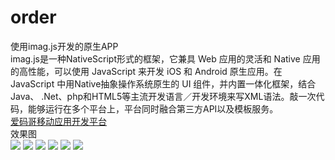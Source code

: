 # order
使用imag.js开发的原生APP  
imag.js是一种NativeScript形式的框架，它兼具 Web 应用的灵活和 Native 应用的高性能，可以使用 JavaScript 来开发 iOS 和 Android 原生应用。在 JavaScript 中用Native抽象操作系统原生的 UI 组件，并内置一体化框架，结合Java、 .Net、php和HTML5等主流开发语言／开发环境来写XML语法。敲一次代码，能够运行在多个平台上，平台同时融合第三方API以及模板服务。  
[爱码哥移动应用开发平台](http://www.imagapp.com/)    
效果图    
![](http://p9.pstatp.com/large/9df0007513bde1f18f3)
![](http://p1.pstatp.com/large/9e10007af50d67f24df)
![](http://p3.pstatp.com/large/9e00007b40f7c947cd7)
![](http://p3.pstatp.com/large/9df0007513ee42de2d2)
![](http://p3.pstatp.com/large/9de000740dedb9f3501)
![](http://p3.pstatp.com/large/9e00007b4e2dac94765)
